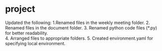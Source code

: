 # project
Updated the following: 
1.Renamed files in the weekly meeting folder. 
2. Renamed files in the document folder.
3. Renamed python code files (*.py) for better readability.  
4. Arranged files to appropriate folders. 
5. Created environment.yaml for specifying local environment. 
